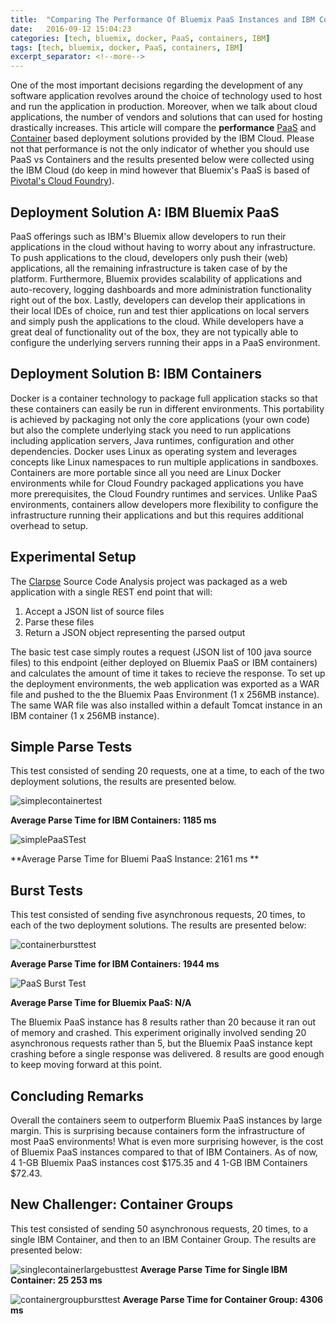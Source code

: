 ```yaml
---
title:  "Comparing The Performance Of Bluemix PaaS Instances and IBM Containers"
date:   2016-09-12 15:04:23
categories: [tech, bluemix, docker, PaaS, containers, IBM]
tags: [tech, bluemix, docker, PaaS, containers, IBM]
excerpt_separator: <!--more-->
---
```

One of the most important decisions regarding the development of any software application revolves around the 
choice of technology used to host and run the application in production. Moreover, when we talk about cloud applications, the number
of vendors and solutions that can used for hosting drastically increases. This article will compare the **performance** 
[PaaS](https://www.ibm.com/cloud-computing/ca/en/paas.html) and [Container](https://www.ibm.com/cloud-computing/bluemix/containers/) based deployment solutions provided by the IBM Cloud. <!--more--> Please not that performance is not the only indicator of whether you should use PaaS vs Containers and the results presented below were collected using the IBM Cloud (do keep in mind however that Bluemix's PaaS is based of [Pivotal's Cloud Foundry](https://pivotal.io/platform)).

## Deployment Solution A: IBM Bluemix PaaS

PaaS offerings such as IBM's Bluemix allow developers to run their applications in the cloud without having to worry about any infrastructure. To push applications to the cloud, developers only push their (web) applications, all the remaining infrastructure is taken
case of by the platform. Furthermore, Bluemix provides scalability of applications and auto-recovery, logging dashboards and more administration functionality right out of the box. Lastly, developers can develop their applications in their local IDEs of choice, run and test thier applications on local servers and simply push the applications to the cloud. While developers have a great deal of functionality out of the box, they are not typically able to configure the underlying servers running their apps in a PaaS environment.

## Deployment Solution B: IBM Containers

Docker is a container technology to package full application stacks so that these containers can easily be run in different environments. This portability is achieved by packaging not only the core applications (your own code) but also the complete underlying stack you need to run applications including application servers, Java runtimes, configuration and other dependencies. Docker uses Linux as operating system and leverages concepts like Linux namespaces to run multiple applications in sandboxes. Containers are more portable since all you need are Linux Docker environments while for Cloud Foundry packaged applications you have more prerequisites, the Cloud Foundry runtimes and services. Unlike PaaS environments, containers allow developers more flexibility to configure the infrastructure running their applications
and but this requires additional overhead to setup.

## Experimental Setup
The [Clarpse](http://mfadhel.com/2016/clarpse/) Source Code Analysis project was packaged as a web application with a single REST end point that will:
 1. Accept a JSON list of source files
 2. Parse these files
 3. Return a JSON object representing the parsed output

The basic test case simply routes a request (JSON list of 100 java source files) to this endpoint (either deployed on Bluemix PaaS or IBM containers) and calculates the amount of time it takes to recieve the response. To set up the deployment environments, the web application was exported as a WAR file and pushed
 to the the Bluemix Paas Environment (1 x 256MB instance). The same WAR file was also installed within a default Tomcat instance in an IBM container (1 x 256MB instance). 

## Simple Parse Tests
This test consisted of sending 20 requests, one at a time, to each of the two deployment solutions, the results are presented below.

![simplecontainertest](/images/simplecontainertest.png)

**Average Parse Time for IBM Containers: 1185 ms**

![simplePaaSTest](/images/simplePaasTest.png)

**Average Parse Time for Bluemi PaaS Instance: 2161 ms **

## Burst Tests
This test consisted of sending five asynchronous requests, 20 times, to each of the two deployment solutions. The results
are presented below:

![containerbursttest](/images/singlecontainerbursttest.png)

**Average Parse Time for IBM Containers: 1944 ms**

![PaaS Burst Test](/images/PaasBurstTest.png)

**Average Parse Time for Bluemix PaaS: N/A**

The Bluemix PaaS instance has 8 results rather than 20 because it ran out of memory and crashed. This
experiment originally involved sending 20 asynchronous requests rather than 5, but the Bluemix PaaS 
instance kept crashing before a single response was delivered. 8 results are good enough to keep
moving forward at this point.

## Concluding Remarks
Overall the containers seem to outperform Bluemix PaaS instances by large margin. This is surprising
because containers form the infrastructure of most PaaS environments! What is even more surprising
however, is the cost of Bluemix PaaS instances compared to that of IBM Containers. As of now, 4 1-GB Bluemix
PaaS instances cost $175.35 and 4 1-GB IBM Containers $72.43. 

## New Challenger: Container Groups
This test consisted of sending 50 asynchronous requests, 20 times, to a single IBM Container, and then to 
an IBM Container Group. The results are presented below:

![singlecontainerlargebusttest](/images/singlecontainerlargebursttest.png)
**Average Parse Time for Single IBM Container: 25 253 ms**

![containergroupbursttest](/images/multicontainergroupbursttest.png)
**Average Parse Time for Container Group: 4306 ms**
